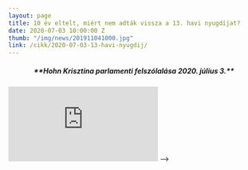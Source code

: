 ```yaml
---
layout: page
title: 10 év eltelt, miért nem adták vissza a 13. havi nyugdíjat?
date: 2020-07-03 10:00:00 Z
thumb: "/img/news/201911041000.jpg"
link: /cikk/2020-07-03-13-havi-nyugdij/
---
```

<h5 style="text-align: center;">**Hohn Krisztina parlamenti felszólalása  2020. július 3.**</h5>
<div class="container-yt">
  <iframe class="responsive-iframe-yt" src="https://www.youtube.com/embed/XpJ3VrYzp50" frameborder="0" allowfullscreen>><iframe>
</div>
<!-- <iframe width="770" height="433" src="https://www.youtube.com/embed/XpJ3VrYzp50" frameborder="0" allowfullscreen></iframe> -->